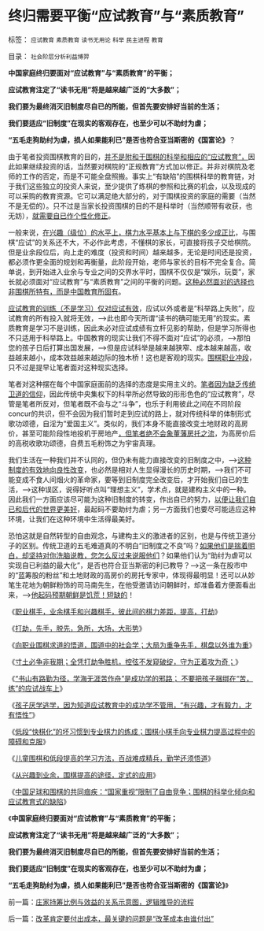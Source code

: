 # 终归需要平衡“应试教育”与“素质教育”

标签： `应试教育` `素质教育` `读书无用论` `科举` `民主进程` `教育` 

目录： `社会阶层分析利益博羿`

**中国家庭终归要面对“应试教育”与“素质教育”的平衡；**

**应试教育注定了“读书无用”将是越来越广泛的“大多数”；**

**我们要为最终消灭旧制度尽自已的所能，但首先要安排好当前的生活；**

**我们要适应“旧制度”在现实的客观存在，也至少可以不助纣为虐；**

**“五毛走狗助纣为虐，损人如果能利已”是否也符合亚当斯密的《国富论》**？

由于笔者投资围棋教育的目的，[并不是附和于围棋的科举和相应的“应试教育”，](../../../2013/10/27/中国足球和围棋的共同痼疾.md)因此如果继续投资的话，当然要对棋院的“正规教育”方式加以修正。并非对棋院及老师的工作的否定，而是不可能全盘照搬。事实上“有缺陷”的围棋科举的教育链，对于我们这些独立的投资人来说，至少提供了练棋的参照和比赛的机会，以及现成的可以采购的教育资源。它可以满足绝大部分的，对于围棋投资的家庭的需要（当然不是无偿的）。只不过是当家长投资围棋的目的不是科举时（当然顺带有收获，也无妨），[就需要自已作个性化修正](../../../2013/10/24/百战难成精兵，勤学还须悟道.md)。

一般来说，[在兴趣（级位）的水平上，棋力水平基本上与下棋的多少成正比](../../../2013/10/26/从兴趣到业余，围棋提高的途径，定式的应用.md)，与围棋“应试”的关系还不大，不必作此考虑，不懂棋的家长，可直接将孩子交给棋院。但是业余段位后，向上走的难度（投资和时间）越来越多，无论是时间还是投资，都必须作更全面的规划和再衡量，此阶段开始，老师与家长的目标不完全复合。简单说，到开始进入业余与专业之间的交界水平时，围棋不仅仅是“娱乐，玩耍”，家长就必须面对“应试教育”与“素质教育”之间的平衡的问题。[这种必然面对的选择也非围棋所特有，而是中国教育所固有](../../../2013/10/22/孩子厌学，因为知道应试教育中的成功学不管用.md)。

[应试教育的训练（不是学习）仅对应试有效](../../../2013/10/21/不要把孩子捆绑在“苦，练”的应试教育的战车上.md)，应试以外或者是“科举路上失败”，应试教育的所有投入就将无效，——>此也即今天所谓“读书的确可能无用”的现实。素质教育是学习不是训练，因此未必对应试成绩有立杆见影的帮助，但是学习所得也不只适用于科举路上。中国教育的现实让我们不得不面对“应试”的必须，——>那怕您的孩子日后打算出国发展，——>但是应试科举是越来越狭窄、成本越来越高，收益越来越小，成本效益越来越边际的独木桥！这也是客观的现实。[围棋职业冲段](../../../2013/10/6/职业冲段难，难过攻博士，兼谈弈城.md)，只不过是提早让笔者面对这种现实选择。

笔者对这种摆在每个中国家庭面前的选择的态度是实用主义的。[笔者因为缺乏传统卫道的信仰](../../../2010/1/11/自由信念有机会成为邪教吗.md)，因此传统中央集权下的科举所必然导致的形形色色的“应试教育”，尽管是笔者所反对，但笔者既不会与之“斗争”，也乐于利用彼此之间在不同阶段concur的共识，但不会因为我们暂时走到应试的路上，就对传统科举的体制形式歌功颂德，自淫为“爱国主义”。类似的，我们本身不能直接改变土地财政的高房价，甚至可能阶段性地投机于房地产[，但笔者绝不会象董藩房托之流](../../../2013/9/27/董藩教授的反证了社会主义荒谬绝伦，可能证明了他是大英雄.md)，为高房价后的高税收歌功颂德，自费五毛粉饰之为宇宙真理。

我们生活在一种我们并不认同的，但仍未有能力直接改变的旧制度之中，——>[这种制度的有效地向良性改变](../../../2010/1/7/讲民主就协助政府普及民主意识.md)，也必然是相对人生显得漫长的历史时期，——>我们不可能变成不食人间烟火的革命家，要等到旧制度完全改变后，才开始我们自已的生活，——>这种误区，说得好听点叫“理想主义”，学术点，就是建构主义中的一种。因此我们一方面应该尽可能为这种旧制度的转变，作出自已的努力，[以便让我们自已和后代的世界更美好](http://darthvad.blog.sohu.com/252064863.html)，最起码不要助纣为虐；另一方面我们也要尽可能适应这种环境，让我们在这种环境中生活得最美好。

恐怕这就是自然转型的自由观念，与建构主义的激进者的区别，也是与传统卫道分子的区别。传统卫道的五毛难道真的不明白“旧制度之不良”吗？[如果他们是揣着明白，却坚持对你洗脑说教，您怎么反过来说服他们](../../../2013/9/23/毛主席的文革可以说是挺伟大的.md)？如果他们认为“助纣为虐可以实现自已利益的最大化”，是否也符合亚当斯密的利已教导？——>这一条在股市中的“蓝筹股的粉丝”和土地财政的高房价的房托专家中，体现得最明显！还可以从妙笔生花地为朝鲜粉饰的司马南先生，在他受邀请访问朝鲜时，却准备着方便面看出来，——>[他起码预期朝鲜是饥荒！短缺的](../../../2012/6/12/朝鲜民主集中制中的统治阶级和剥削阶级.md)！

《[职业棋手，业余棋手和兴趣棋手，彼此间的棋力差距，提高，打劫](../../../2013/10/17/职业棋手，业余棋手和兴趣棋手，彼此间的棋力，提高，打劫；.md)》

《[打劫，先手，脱先，急所，大场，大形势](../../../2013/10/18/打劫，先手，脱先，急所，大场，大形势.md)》

《[向职业围棋求道的悟道，围道中的社会学；大局为重争先手，棋盘以外谁为重](../../../2013/10/19/向职业围棋求道的悟道，围棋中的经济学，棋盘以外的社会学.md)》

《[寸土必争非我期；全凭打劫争胜机，控弦不发窥破绽，守为正着攻为奇；](../../../2013/10/20/围棋打劫中的经济学，及战略，及战术.md)》

《[“书山有路勤为径，学海无涯苦作舟”是成功学的邪路；
不要把孩子捆绑在“苦，练”的应试战车上](../../../2013/10/21/不要把孩子捆绑在“苦，练”的应试教育的战车上.md)》

《[孩子厌学逃学，因为知道应试教育中的成功学不管用，“有兴趣，才有毅力，才有悟性”](../../../2013/10/22/孩子厌学，因为知道应试教育中的成功学不管用.md)》

《[低段“快棋化”的坏习惯到专业棋力的练成；围棋小棋手向专业棋力提高过程中的障碍和克服](../../../2013/10/23/低段“快棋化”的坏习惯到专业棋力的练成.md)》

《[儿童围棋和低段提高的学习方法，百战难成精兵，勤学还须悟道](../../../2013/10/24/百战难成精兵，勤学还须悟道.md)》

《[从兴趣到业余，围棋提高的途径，定式的应用](../../../2013/10/26/从兴趣到业余，围棋提高的途径，定式的应用.md)》

《[中国足球和围棋的共同痼疾：“国家重视”限制了自由竞争；围棋的科举化倾向和应试教育式的缺陷](../../../2013/10/27/中国足球和围棋的共同痼疾.md)》

《**中国家庭终归要面对“应试教育”与“素质教育”的平衡；**

**应试教育注定了“读书无用”将是越来越广泛的“大多数”；**

**我们要为最终消灭旧制度尽自已的所能，但首先要安排好当前的生活；**

**我们要适应“旧制度”在现实的客观存在，也至少可以不助纣为虐；**

**“五毛走狗助纣为虐，损人如果能利已”是否也符合亚当斯密的《国富论》**》



前一篇：[庄家持筹比例与效益的关系示意图，逻辑推导的流程](../../../2013/10/27/庄家持筹比例与效益的关系示意图，逻辑推导的流程.md)

后一篇：[改革肯定要付出成本，最关键的问题是“改革成本由谁付出”](../../../2013/10/28/改革肯定要付出成本，最关键的问题是“改革成本由谁付出”.md)